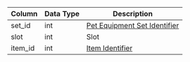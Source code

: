 | Column  | Data Type | Description                                          |
| ------- | --------- | ---------------------------------------------------- |
| set_id  | int       | [Pet Equipment Set Identifier](pets_equipmentset.md) |
| slot    | int       | Slot                                                 |
| item_id | int       | [Item Identifier](items.md)                          |